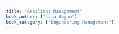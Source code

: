 ```yaml
---
title: "Resilient Management"
book_author: ["Lara Hogan"]
book_category: ["Engineering Management"]
---
```

